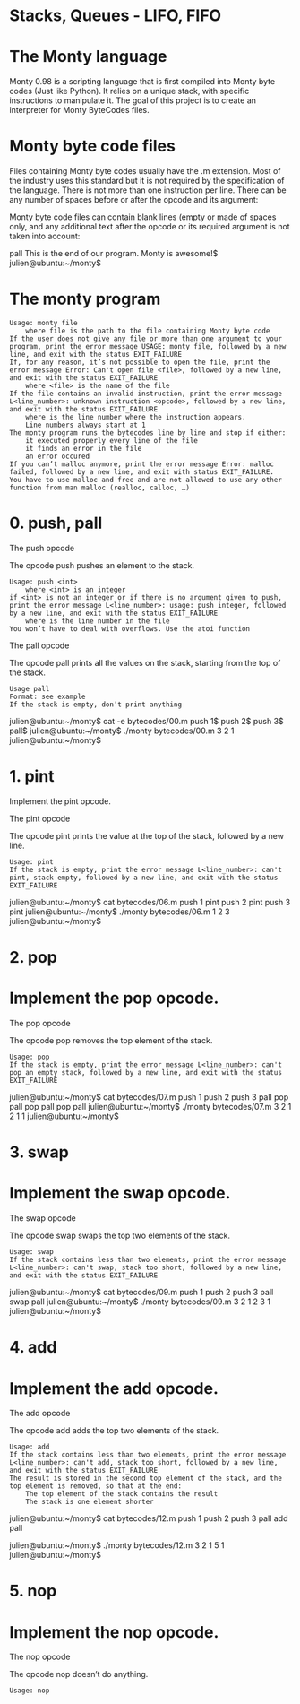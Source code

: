 # Stacks, Queues - LIFO, FIFO

# The Monty language

Monty 0.98 is a scripting language that is first compiled into Monty byte codes (Just like Python). It relies on a unique stack, with specific instructions to manipulate it. The goal of this project is to create an interpreter for Monty ByteCodes files.

# Monty byte code files

Files containing Monty byte codes usually have the .m extension. Most of the industry uses this standard but it is not required by the specification of the language. There is not more than one instruction per line. There can be any number of spaces before or after the opcode and its argument:


Monty byte code files can contain blank lines (empty or made of spaces only, and any additional text after the opcode or its required argument is not taken into account:

pall This is the end of our program. Monty is awesome!$
julien@ubuntu:~/monty$

# The monty program

    Usage: monty file
        where file is the path to the file containing Monty byte code
    If the user does not give any file or more than one argument to your program, print the error message USAGE: monty file, followed by a new line, and exit with the status EXIT_FAILURE
    If, for any reason, it’s not possible to open the file, print the error message Error: Can't open file <file>, followed by a new line, and exit with the status EXIT_FAILURE
        where <file> is the name of the file
    If the file contains an invalid instruction, print the error message L<line_number>: unknown instruction <opcode>, followed by a new line, and exit with the status EXIT_FAILURE
        where is the line number where the instruction appears.
        Line numbers always start at 1
    The monty program runs the bytecodes line by line and stop if either:
        it executed properly every line of the file
        it finds an error in the file
        an error occured
    If you can’t malloc anymore, print the error message Error: malloc failed, followed by a new line, and exit with status EXIT_FAILURE.
    You have to use malloc and free and are not allowed to use any other function from man malloc (realloc, calloc, …)

# 0. push, pall

The push opcode

The opcode push pushes an element to the stack.

    Usage: push <int>
        where <int> is an integer
    if <int> is not an integer or if there is no argument given to push, print the error message L<line_number>: usage: push integer, followed by a new line, and exit with the status EXIT_FAILURE
        where is the line number in the file
    You won’t have to deal with overflows. Use the atoi function

The pall opcode

The opcode pall prints all the values on the stack, starting from the top of the stack.

    Usage pall
    Format: see example
    If the stack is empty, don’t print anything

julien@ubuntu:~/monty$ cat -e bytecodes/00.m
push 1$
push 2$
push 3$
pall$
julien@ubuntu:~/monty$ ./monty bytecodes/00.m
3
2
1
julien@ubuntu:~/monty$

# 1. pint

Implement the pint opcode.

The pint opcode

The opcode pint prints the value at the top of the stack, followed by a new line.

    Usage: pint
    If the stack is empty, print the error message L<line_number>: can't pint, stack empty, followed by a new line, and exit with the status EXIT_FAILURE

julien@ubuntu:~/monty$ cat bytecodes/06.m 
push 1
pint
push 2
pint
push 3
pint
julien@ubuntu:~/monty$ ./monty bytecodes/06.m 
1
2
3
julien@ubuntu:~/monty$ 


# 2. pop

# Implement the pop opcode.

The pop opcode

The opcode pop removes the top element of the stack.

    Usage: pop
    If the stack is empty, print the error message L<line_number>: can't pop an empty stack, followed by a new line, and exit with the status EXIT_FAILURE

julien@ubuntu:~/monty$ cat bytecodes/07.m 
push 1
push 2
push 3
pall
pop
pall
pop
pall
pop
pall
julien@ubuntu:~/monty$ ./monty bytecodes/07.m 
3
2
1
2
1
1
julien@ubuntu:~/monty$ 


# 3. swap 

# Implement the swap opcode.

The swap opcode

The opcode swap swaps the top two elements of the stack.

    Usage: swap
    If the stack contains less than two elements, print the error message L<line_number>: can't swap, stack too short, followed by a new line, and exit with the status EXIT_FAILURE

julien@ubuntu:~/monty$ cat bytecodes/09.m 
push 1
push 2
push 3
pall
swap
pall
julien@ubuntu:~/monty$ ./monty bytecodes/09.m 
3
2
1
2
3
1
julien@ubuntu:~/monty$ 



# 4. add

# Implement the add opcode.

The add opcode

The opcode add adds the top two elements of the stack.

    Usage: add
    If the stack contains less than two elements, print the error message L<line_number>: can't add, stack too short, followed by a new line, and exit with the status EXIT_FAILURE
    The result is stored in the second top element of the stack, and the top element is removed, so that at the end:
        The top element of the stack contains the result
        The stack is one element shorter

julien@ubuntu:~/monty$ cat bytecodes/12.m 
push 1
push 2
push 3
pall
add
pall

julien@ubuntu:~/monty$ ./monty bytecodes/12.m 
3
2
1
5
1
julien@ubuntu:~/monty$




# 5. nop

# Implement the nop opcode.

The nop opcode

The opcode nop doesn’t do anything.

    Usage: nop



